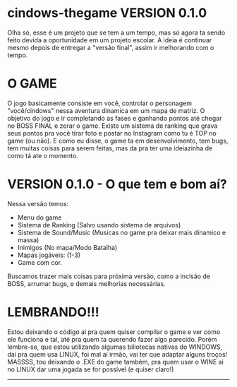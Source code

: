 # cindows-thegame VERSION 0.1.0
Olha só, esse é um projeto que se tem a um tempo, mas só agora ta sendo feito devida a oportunidade em um projeto escolar. 
A ideia é continuar mesmo depois de entregar a "versão final", assim ir melhorando com o tempo.

# O GAME
O jogo basicamente consiste em você, controlar o personagem "você/cindows" nessa aventura dinamica em um mapa de matriz.
O objetivo do jogo e ir completando as fases e ganhando pontos até chegar no BOSS FINAL e zerar o game. 
Existe um sistema de ranking que grava seus pontos pra você tirar foto e postar no Instagram como tu é TOP no game (ou não). 
E como eu disse, o game ta em desenvolvimento, tem bugs, tem muitas coisas para serem feitas, mas da pra ter uma ideiazinha de como tá ate o momento.

# VERSION 0.1.0 - O que tem e bom aí?
Nessa versão temos:
  - Menu do game
  - Sistema de Ranking (Salvo usando sistema de arquivos)
  - Sistema de Sound/Music (Musicas no game pra deixar mais dinamico e massa) 
  - Inimigos (No mapa/Modo Batalha)
  - Mapas jogáveis: (1-3) 
  - Game com cor.
  
Buscamos trazer mais coisas para próxima versão, como a inclsão de BOSS, arrumar bugs, e demais melhorias necessárias. 

# LEMBRANDO!!!
Estou deixando o código ai pra quem quiser compilar o game e ver como ele funciona e tal, até pra quem ta querendo fazer algo parecido. 
Porém lembre-se, que estou utilizando algumas biliotecas nativas do WINDOWS, dai pra quem usa LINUX, foi mal aí irmão, vai ter que adaptar alguns troços! 
MASSSS, tou deixando o .EXE do game também, pra quem usar o WINE ai no LINUX dar uma jogada se for possível (e quiser claro!)

---------------------------------------------------------------------------------------------------------------------------------------------------------

